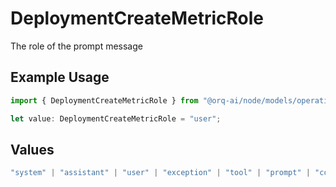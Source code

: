 # DeploymentCreateMetricRole

The role of the prompt message

## Example Usage

```typescript
import { DeploymentCreateMetricRole } from "@orq-ai/node/models/operations";

let value: DeploymentCreateMetricRole = "user";
```

## Values

```typescript
"system" | "assistant" | "user" | "exception" | "tool" | "prompt" | "correction" | "expected_output"
```
